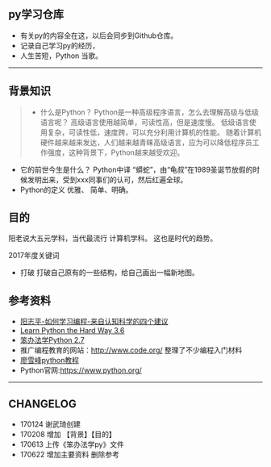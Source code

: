 
## py学习仓库

- 有关py的内容全在这，以后会同步到Github仓库。
-  记录自己学习py的经历，
- 人生苦短，Python 当歌。

----

## 背景知识

>- 什么是Python？
Python是一种高级程序语言，怎么去理解高级与低级语言呢？
高级语言使用越简单，可读性高，但是速度慢。
低级语言使用复杂，可读性低，速度跨，可以充分利用计算机的性能。
随着计算机硬件越来越来发达，人们越来越青睐高级语言，应为可以降低程序员工作强度，这种背景下，Python越来越受欢迎。
- 它的前世今生是什么？
Python中译 “蟒蛇”，由“龟叔”在1989圣诞节放假的时候发明出来，受到xxx同事们的认可，然后红遍全球。
- Python的定义 优雅、 简单、明确。 

## 目的
阳老说大五元学科，当代最流行 计算机学科。
这也是时代的趋势。

2017年度关键词
- 打破
打破自己原有的一些结构，给自己画出一幅新地图。

##  参考资料

- [阳志平-如何学习编程-来自认知科学的四个建议](http://www.yangzhiping.com/psy/learn-coding.html)
- [Learn Python the Hard Way 3.6](https://learnpythonthehardway.org/python3/)
- [笨办法学Python 2.7](https://flyouting.gitbooks.io/learn-python-the-hard-way-cn/content/index.html)
- 推广编程教育的网站：http://www.code.org/ 整理了不少编程入门材料 
- [廖雪峰python教程](http://www.liaoxuefeng.com/wiki/0014316089557264a6b348958f449949df42a6d3a2e542c000/001431608990315a01b575e2ab041168ff0df194698afac000)
- Python官网:https://www.python.org/



----

## CHANGELOG

- 170124  谢武琦创建
- 170208 增加 【背景】【目的】 
- 170613      上传《笨办法学py》文件
- 170622  增加主要资料 删除参考